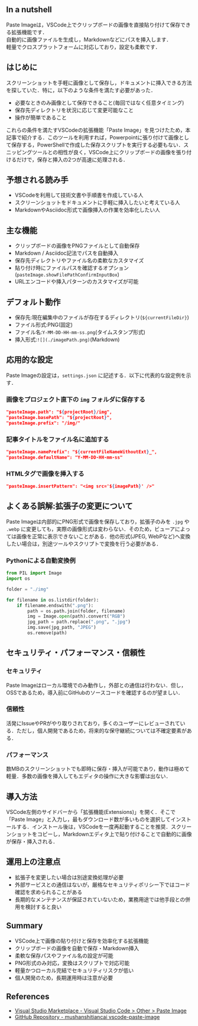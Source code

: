 
## In a nutshell  
Paste Imageは，VSCode上でクリップボードの画像を直接貼り付けて保存できる拡張機能です．  
自動的に画像ファイルを生成し，Markdownなどにパスを挿入します．  
軽量でクロスプラットフォームに対応しており，設定も柔軟です．


## はじめに  
スクリーンショットを手軽に画像として保存し，ドキュメントに挿入できる方法を探していた．特に，以下のような条件を満たす必要があった．

- 必要なときのみ画像として保存できること(毎回ではなく任意タイミング)
- 保存先ディレクトリを状況に応じて変更可能なこと
- 操作が簡単であること

これらの条件を満たすVSCodeの拡張機能「Paste Image」を見つけたため，本記事で紹介する．このツールを利用すれば，Powerpointに張り付けて画像として保存する，PowerShellで作成した保存スクリプトを実行する必要もない．スニッピングツールとの相性が良く，VSCode上にクリップボードの画像を張り付けるだけで，保存と挿入の2つが高速に処理される．


## 予想される読み手

- VSCodeを利用して技術文書や手順書を作成している人
- スクリーンショットをドキュメントに手軽に挿入したいと考えている人
- MarkdownやAsciidoc形式で画像挿入の作業を効率化したい人


## 主な機能

- クリップボードの画像をPNGファイルとして自動保存
- Markdown / Asciidoc記法でパスを自動挿入
- 保存先ディレクトリやファイル名の柔軟なカスタマイズ
- 貼り付け時にファイルパスを確認するオプション(`pasteImage.showFilePathConfirmInputBox`)
- URLエンコードや挿入パターンのカスタマイズが可能


## デフォルト動作

- 保存先:現在編集中のファイルが存在するディレクトリ(`${currentFileDir}`)
- ファイル形式:PNG(固定)
- ファイル名:`Y-MM-DD-HH-mm-ss.png`(タイムスタンプ形式)
- 挿入形式:`![](./imagePath.png)`(Markdown)



## 応用的な設定

Paste Imageの設定は，`settings.json` に記述する．以下に代表的な設定例を示す．

### 画像をプロジェクト直下の `img` フォルダに保存する
```json
"pasteImage.path": "${projectRoot}/img",
"pasteImage.basePath": "${projectRoot}",
"pasteImage.prefix": "/img/"
```

### 記事タイトルをファイル名に追加する
```json
"pasteImage.namePrefix": "${currentFileNameWithoutExt}_",
"pasteImage.defaultName": "Y-MM-DD-HH-mm-ss"
```

### HTMLタグで画像を挿入する
```json
"pasteImage.insertPattern": "<img src='${imagePath}' />"
```


## よくある誤解:拡張子の変更について
Paste Imageは内部的にPNG形式で画像を保存しており，拡張子のみを `.jpg` や `.webp` に変更しても，実際の画像形式は変わらない．そのため，ビューアによっては画像を正常に表示できないことがある．他の形式(JPEG, WebPなど)へ変換したい場合は，別途ツールやスクリプトで変換を行う必要がある．

### Pythonによる自動変換例
```python
from PIL import Image
import os

folder = "./img"

for filename in os.listdir(folder):
    if filename.endswith(".png"):
        path = os.path.join(folder, filename)
        img = Image.open(path).convert("RGB")
        jpg_path = path.replace(".png", ".jpg")
        img.save(jpg_path, "JPEG")
        os.remove(path)
```



## セキュリティ・パフォーマンス・信頼性

### セキュリティ  
Paste Imageはローカル環境でのみ動作し，外部との通信は行わない．但し，OSSであるため，導入前にGitHubのソースコードを確認するのが望ましい．

### 信頼性  
活発にIssueやPRがやり取りされており，多くのユーザーにレビューされている．ただし，個人開発であるため，将来的な保守継続については不確定要素がある．

### パフォーマンス  
数MBのスクリーンショットでも即時に保存・挿入が可能であり，動作は極めて軽量．多数の画像を挿入してもエディタの操作に大きな影響は出ない．


## 導入方法
VSCode左側のサイドバーから「拡張機能(Extensions)」を開く．そこで「Paste Image」と入力し，最もダウンロード数が多いものを選択してインストールする．インストール後は，VSCodeを一度再起動することを推奨．スクリーンショットをコピーし，Markdownエディタ上で貼り付けることで自動的に画像が保存・挿入される．


## 運用上の注意点
- 拡張子を変更したい場合は別途変換処理が必要
- 外部サービスとの通信はないが，厳格なセキュリティポリシー下ではコード確認を求められることがある
- 長期的なメンテナンスが保証されていないため，業務用途では他手段との併用を検討すると良い


## Summary
- VSCode上で画像の貼り付けと保存を効率化する拡張機能  
- クリップボードの画像を自動で保存・Markdown挿入  
- 柔軟な保存パスやファイル名の設定が可能  
- PNG形式のみ対応，変換はスクリプトで対応可能  
- 軽量かつローカル完結でセキュリティリスクが低い  
- 個人開発のため，長期運用時は注意が必要


## References

- [Visual Studio Marketplace - Visual Studio Code > Other > Paste Image](https://marketplace.visualstudio.com/items?itemName=mushan.vscode-paste-image) 
- [GitHub Repository - mushanshitiancai  vscode-paste-image](https://github.com/mushanshitiancai/vscode-paste-image)  


  
